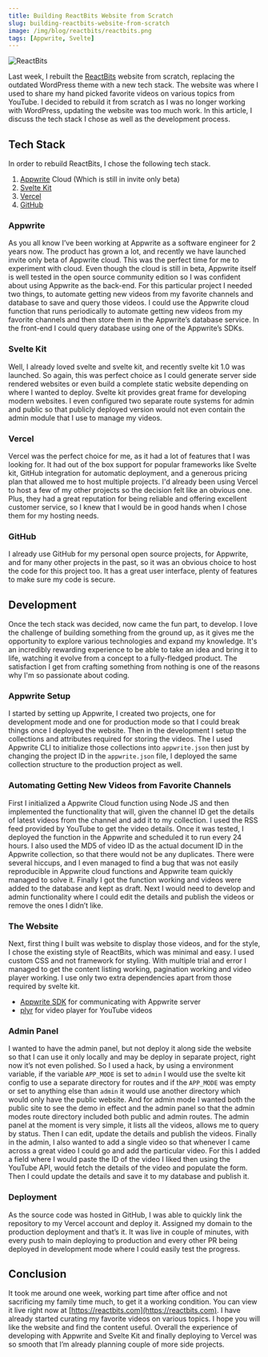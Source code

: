 ```yaml
---
title: Building ReactBits Website from Scratch
slug: building-reactbits-website-from-scratch
image: /img/blog/reactbits/reactbits.png
tags: [Appwrite, Svelte]
---
```


![ReactBits](/img/blog/reactbits/reactbits.png)

Last week, I rebuilt the [ReactBits](https://reactbits.com) website from scratch, replacing the outdated WordPress theme with a new tech stack. The website was where I used to share my hand picked favorite videos on various topics from YouTube. I decided to rebuild it from scratch as I was no longer working with WordPress, updating the website was too much work. In this article, I discuss the tech stack I chose as well as the development process.

<!-- truncate -->

## Tech Stack

In order to rebuild ReactBits, I chose the following tech stack.

1. [Appwrite](https://appwrite.io) Cloud (Which is still in invite only beta)
2. [Svelte Kit](https://kit.svelte.dev)
3. [Vercel](https://vercel.com/)
4. [GitHub](https://github.com)

### Appwrite

As you all know I’ve been working at Appwrite as a software engineer for 2 years now. The product has grown a lot, and recently we have launched invite only beta of Appwrite cloud. This was the perfect time for me to experiment with cloud. Even though the cloud is still in beta, Appwrite itself is well tested in the open source community edition so I was confident about using Appwrite as the back-end. For this particular project I needed two things, to automate getting new videos from my favorite channels and database to save and query those videos. I could use the Appwrite cloud function that runs periodically to automate getting new videos from my favorite channels and then store them in the Appwrite’s database service. In the front-end I could query database using one of the Appwrite’s SDKs.

### Svelte Kit

Well, I already loved svelte and svelte kit, and recently svelte kit 1.0 was launched. So again, this was perfect choice as I could generate server side rendered websites or even build a complete static website depending on where I wanted to deploy. Svelte kit provides great frame for developing modern websites. I even configured two separate route systems for admin and public so that publicly deployed version would not even contain the admin module that I use to manage my videos.

### Vercel

Vercel was the perfect choice for me, as it had a lot of features that I was looking for. It had out of the box support for popular frameworks like Svelte kit, GitHub integration for automatic deployment, and a generous pricing plan that allowed me to host multiple projects. I'd already been using Vercel to host a few of my other projects so the decision felt like an obvious one. Plus, they had a great reputation for being reliable and offering excellent customer service, so I knew that I would be in good hands when I chose them for my hosting needs.

### GitHub

I already use GitHub for my personal open source projects, for Appwrite, and for many other projects in the past, so it was an obvious choice to host the code for this project too. It has a great user interface, plenty of features to make sure my code is secure.

## Development

Once the tech stack was decided, now came the fun part, to develop. I love the challenge of building something from the ground up, as it gives me the opportunity to explore various technologies and expand my knowledge. It's an incredibly rewarding experience to be able to take an idea and bring it to life, watching it evolve from a concept to a fully-fledged product. The satisfaction I get from crafting something from nothing is one of the reasons why I'm so passionate about coding.

### Appwrite Setup

I started by setting up Appwrite, I created two projects, one for development mode and one for production mode so that I could break things once I deployed the website. Then in the development I setup the collections and attributes required for storing the videos. The I used Appwrite CLI to initialize those collections into `appwrite.json` then just by changing the project ID in the `appwrite.json` file, I deployed the same collection structure to the production project as well.

### Automating Getting New Videos from Favorite Channels

First I initialized a Appwrite Cloud function using Node JS and then implemented the functionality that will, given the channel ID get the details of latest videos from the channel and add it to my collection. I used the RSS feed provided by YouTube to get the video details. Once it was tested, I deployed the function in the Appwrite and scheduled it to run every 24 hours. I also used the MD5 of video ID as the actual document ID in the Appwrite collection, so that there would not be any duplicates. There were several hiccups, and I even managed to find a bug that was not easily reproducible in Appwrite cloud functions and Appwrite team quickly managed to solve it. Finally I got the function working and videos were added to the database and kept as draft. Next I would need to develop and admin functionality where I could edit the details and publish the videos or remove the ones I didn’t like.

### The Website

Next, first thing I built was website to display those videos, and for the style, I chose the existing style of ReactBits, which was minimal and easy. I used custom CSS and not framework for styling. With multiple trial and error I managed to get the content listing working, pagination working and video player working. I use only two extra dependencies apart from those required by svelte kit.

- [Appwrite SDK](https://www.npmjs.com/package/appwrite) for communicating with Appwrite server
- [plyr](https://plyr.io/) for video player for YouTube videos

### Admin Panel

I wanted to have the admin panel, but not deploy it along side the website so that I can use it only locally and may be deploy in separate project, right now it’s not even polished. So I used a hack, by using a environment variable, if the variable `APP_MODE` is set to `admin` I would use the svelte kit config to use a separate directory for routes and if the `APP_MODE` was empty or set to anything else than `admin` it would use another directory which would only have the public website. And for admin mode I wanted both the public site to see the demo in effect and the admin panel so that the admin modes route directory included both public and admin routes. The admin panel at the moment is very simple, it lists all the videos, allows me to query by status. Then I can edit, update the details and publish the videos. Finally in the admin, I also wanted to add a single video so that whenever I came across a great video I could go and add the particular video. For this I added a field where I would paste the ID of the video I liked then using the YouTube API, would fetch the details of the video and populate the form. Then I could update the details and save it to my database and publish it.

### Deployment

As the source code was hosted in GitHub, I was able to quickly link the repository to my Vercel account and deploy it. Assigned my domain to the production deployment and that’s it. It was live in couple of minutes, with every push to main deploying to production and every other PR being deployed in development mode where I could easily test the progress.

## Conclusion

It took me around one week, working part time after office and not sacrificing my family time much, to get it a working condition. You can view it live right now at [https://reactbits.com](https://reactbits.com). I have already started curating my favorite videos on various topics. I hope you will like the website and find the content useful. Overall the experience of developing with Appwrite and Svelte Kit and finally deploying to Vercel was so smooth that I’m already planning couple of more side projects.